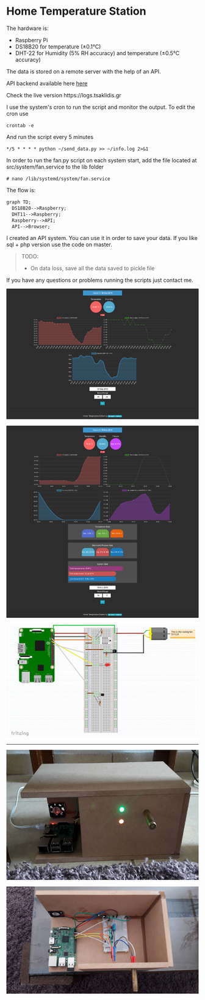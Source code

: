 # Home Temperature Station

The hardware is:
<ul>
	<li>Raspberry Pi</li>
	<li>DS18B20 for temperature (±0.1°C)</li>
	<li>DHT-22 for Humidity (5% RH accuracy) and temperature (±0.5°C accuracy)</li>
</ul>
The data is stored on a remote server with the help of an API.
<p>API backend available here <a href="https://github.com/tsaklidis/LogingAPI">here</a> </p>

<p>Check the live version https://logs.tsaklidis.gr</p>


I use the system's cron to run the script and monitor the output. To edit the cron use 

```shell
crontab -e
```
And run the script every 5 minutes
```shell
*/5 * * * * python ~/send_data.py >> ~/info.log 2>&1
```

In order to run the fan.py script on each system start, add the file located at src/system/fan.service  to the lib folder
```shell
# nano /lib/systemd/system/fan.service

```


The flow is:
```mermaid
graph TD;
  DS18B20-->Raspberry;
  DHT11-->Raspberry;
  Raspberry-->API;
  API-->Browser;
```

I created an API system. You can use it in order to save your data. If you like sql + php version use the code on master.

> TODO:
> <ul>
>	<li>On data loss, save all the data saved to pickle file</li>
> </ul>

If you have any questions or problems running the scripts just contact me. 

![](photo/dark.png)

![](photo/dark_big_range.png)

![](photo/circuit.png)

<hr>

![](photo/case.jpg)

![](photo/board2.jpg)